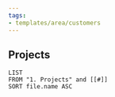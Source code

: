 ```yaml
---
tags:
- templates/area/customers
---
```


## Projects 
```dataview
LIST
FROM "1. Projects" and [[#]]
SORT file.name ASC
```
